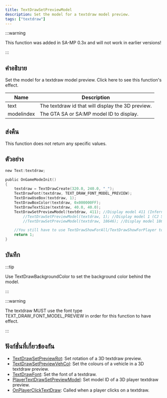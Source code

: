 ```yaml
---
title: TextDrawSetPreviewModel
description: Set the model for a textdraw model preview.
tags: ["textdraw"]
---
```


:::warning

This function was added in SA-MP 0.3x and will not work in earlier versions!

:::

## คำอธิบาย

Set the model for a textdraw model preview. Click here to see this function's effect.

| Name       | Description                                       |
| ---------- | ------------------------------------------------- |
| text       | The textdraw id that will display the 3D preview. |
| modelindex | The GTA SA or SA:MP model ID to display.          |

## ส่งคืน

This function does not return any specific values.

## ตัวอย่าง

```c
new Text:textdraw;

public OnGameModeInit()
{
    textdraw = TextDrawCreate(320.0, 240.0, "_");
    TextDrawFont(textdraw, TEXT_DRAW_FONT_MODEL_PREVIEW);
    TextDrawUseBox(textdraw, 1);
    TextDrawBoxColor(textdraw, 0x000000FF);
    TextDrawTextSize(textdraw, 40.0, 40.0);
    TextDrawSetPreviewModel(textdraw, 411); //Display model 411 (Infernus)
        //TextDrawSetPreviewModel(textdraw, 1); //Display model 1 (CJ Skin)
        //TextDrawSetPreviewModel(textdraw, 18646); //Display model 18646 (Police light object)

    //You still have to use TextDrawShowForAll/TextDrawShowForPlayer to make the textdraw visible.
    return 1;
}
```

## บันทึก

:::tip

Use TextDrawBackgroundColor to set the background color behind the model.

:::

:::warning

The textdraw MUST use the font type TEXT_DRAW_FONT_MODEL_PREVIEW in order for this function to have effect.

:::

## ฟังก์ชั่นที่เกี่ยวข้องกัน

- [TextDrawSetPreviewRot](../functions/TextDrawSetPreviewRot.md): Set rotation of a 3D textdraw preview.
- [TextDrawSetPreviewVehCol](../functions/TextDrawSetPreviewVehCol.md): Set the colours of a vehicle in a 3D textdraw preview.
- [TextDrawFont](../functions/TextDrawFont.md): Set the font of a textdraw.
- [PlayerTextDrawSetPreviewModel](../functions/PlayerTextDrawSetPreviewModel.md): Set model ID of a 3D player textdraw preview.
- [OnPlayerClickTextDraw](../callbacks/OnPlayerClickTextDraw.md): Called when a player clicks on a textdraw.
